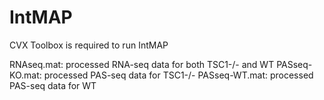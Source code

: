 # IntMAP
CVX Toolbox is required to run IntMAP

RNAseq.mat: processed RNA-seq data for both TSC1-/- and WT
PASseq-KO.mat: processed PAS-seq data for TSC1-/-
PASseq-WT.mat: processed PAS-seq data for WT
